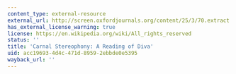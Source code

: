 ```yaml
---
content_type: external-resource
external_url: http://screen.oxfordjournals.org/content/25/3/70.extract
has_external_license_warning: true
license: https://en.wikipedia.org/wiki/All_rights_reserved
status: ''
title: 'Carnal Stereophony: A Reading of Diva'
uid: acc19693-4d4c-471d-8959-2ebbde0e5395
wayback_url: ''
---
```

